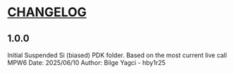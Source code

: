 # [CHANGELOG](https://keepachangelog.com/en/1.0.0/)

## 1.0.0
Initial Suspended Si (biased) PDK folder. Based on the most current live call MPW6
Date: 2025/06/10
Author: Bilge Yagci - hby1r25
